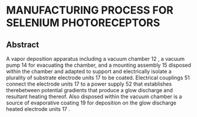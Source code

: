 # MANUFACTURING PROCESS FOR SELENIUM PHOTORECEPTORS

## Abstract
A vapor deposition apparatus including a vacuum chamber 12 , a vacuum pump 14 for evacuating the chamber, and a mounting assembly 15 disposed within the chamber and adapted to support and electrically isolate a plurality of substrate electrode units 17 to be coated. Electrical couplings 51 connect the electrode units 17 to a power supply 52 that establishes therebetween potential gradients that produce a glow discharge and resultant heating thereof. Also disposed within the vacuum chamber is a source of evaporative coating 19 for deposition on the glow discharge heated electrode units 17 .